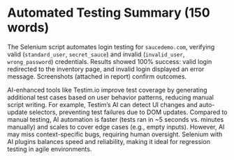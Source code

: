 # Automated Testing Summary (150 words)

The Selenium script automates login testing for `saucedemo.com`, verifying valid (`standard_user`, `secret_sauce`) and invalid (`invalid_user`, `wrong_password`) credentials. Results showed 100% success: valid login redirected to the inventory page, and invalid login displayed an error message. Screenshots (attached in report) confirm outcomes.

AI-enhanced tools like Testim.io improve test coverage by generating additional test cases based on user behavior patterns, reducing manual script writing. For example, Testim’s AI can detect UI changes and auto-update selectors, preventing test failures due to DOM updates. Compared to manual testing, AI automation is faster (tests ran in ~5 seconds vs. minutes manually) and scales to cover edge cases (e.g., empty inputs). However, AI may miss context-specific bugs, requiring human oversight. Selenium with AI plugins balances speed and reliability, making it ideal for regression testing in agile environments.